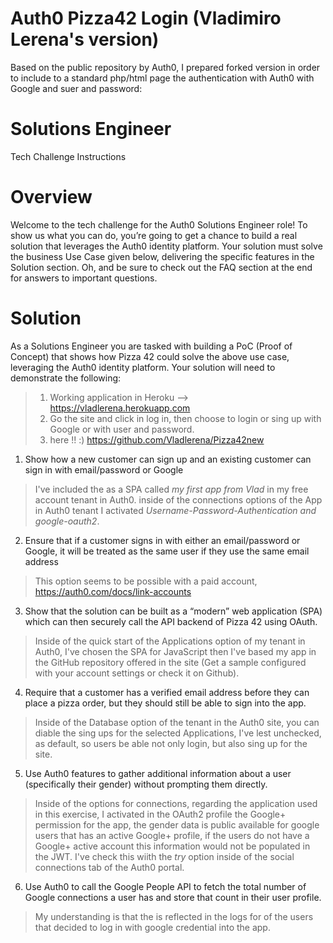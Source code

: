 # Auth0 Pizza42 Login (Vladimiro Lerena's version)

Based on the public repository by Auth0, I prepared forked version in order to include to a standard php/html page the authentication with Auth0 with Google and suer and password:

# Solutions Engineer
Tech Challenge Instructions

# Overview
Welcome to the tech challenge for the Auth0 Solutions Engineer role!
To show us what you can do, you’re going to get a chance to build a real solution that leverages the Auth0 identity platform. Your solution must solve the business ​Use Case​​ given below, delivering the specific features in the ​Solution​​ section. Oh, and be sure to check out the ​FAQ section at the end for answers to important questions.

# Solution
As a Solutions Engineer you are tasked with building a PoC (Proof of Concept) that shows how Pizza 42 could solve the above use case, leveraging the Auth0 identity platform. Your solution will need to demonstrate the following:

> 1) Working application in Heroku --> https://vladlerena.herokuapp.com
> 2) Go the site and click in log in, then choose to login or sing up with Google or with user and password.
> 3) here !! :) https://github.com/Vladlerena/Pizza42new

1. Show how a new customer can sign up and an existing customer can sign in with email/password or Google
> I've included the as a SPA called _my first app from Vlad_ in my free account tenant in Auth0. inside of the connections options of the App in Auth0 tenant I activated _Username-Password-Authentication and google-oauth2_.
    
2. Ensure that if a customer signs in with either an email/password or Google, it will be treated as the same user if they use the same email address
> This option seems to be possible with a paid account, https://auth0.com/docs/link-accounts

3. Show that the solution can be built as a “modern” web application (SPA) which can then securely call the API backend of Pizza 42 using OAuth.
> Inside of the quick start of the Applications option of my tenant in Auth0, I've chosen the SPA for JavaScript then I've based my app in the GitHub repository offered in the site (Get a sample configured with your account settings or check it on Github).

4. Require that a customer has a verified email address before they can place a pizza order, ​but they should still be able to sign into the app​.
> Inside of the Database option of the tenant in the Auth0 site, you can diable the sing ups for the selected Applications, I've lest unchecked, as default, so users be able not only login, but also sing up for the site.

5. Use Auth0 features to gather additional information about a user (specifically their gender) without prompting them directly.
> Inside of the options for connections, regarding the application used in this exercise, I activated in the OAuth2 profile the Google+ permission for the app, the gender data is public available for google users that has an active Google+ profile, if the users do not have a Google+ active account this information would not be populated in the JWT. I've check this wiith the _try_ option inside of the social connections tab of the Auth0 portal.

6. Use Auth0 to call the Google People API to fetch the total number of Google connections a user has and store that count in their user profile.
> My understanding is that the is reflected in the logs for of the users that decided to log in with google credential into the app.

